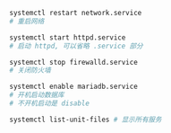```bash
systemctl restart network.service
# 重启网络
```

```bash
systemctl start httpd.service
# 启动 httpd, 可以省略 .service 部分
```

```bash
systemctl stop firewalld.service
# 关闭防火墙
```

```bash
systemctl enable mariadb.service
# 开机启动数据库
# 不开机启动是 disable
```

```bash
systemctl list-unit-files # 显示所有服务
```



